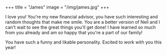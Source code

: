 +++
title = "James"
image = "/img/james.jpg"
+++

 I love you! You're my new financial advisor, you have such interesting and random thoughts that make me smile. You are a better version of Neil and I can't wait to see the great things you'll get done! I have learned so much from you already and am so happy that you're a part of our family!

 You have such a funny and likable personality. Excited to work with you this year!
